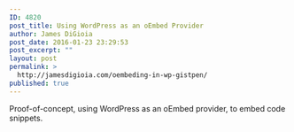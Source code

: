 ```yaml
---
ID: 4820
post_title: Using WordPress as an oEmbed Provider
author: James DiGioia
post_date: 2016-01-23 23:29:53
post_excerpt: ""
layout: post
permalink: >
  http://jamesdigioia.com/oembeding-in-wp-gistpen/
published: true
---
```

Proof-of-concept, using WordPress as an oEmbed provider, to embed code snippets.